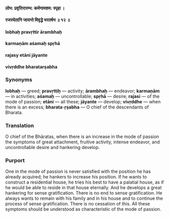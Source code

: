 #### लोभ: प्रवृत्तिरारम्भ: कर्मणामशम: स्पृहा ।
#### रजस्येतानि जायन्ते विवृद्धे भरतर्षभ ॥ १२ ॥

#### lobhaḥ pravṛttir ārambhaḥ
#### karmaṇām aśamaḥ spṛhā
#### rajasy etāni jāyante
#### vivṛddhe bharatarṣabha

### Synonyms

**lobhaḥ** — greed; **pravṛttiḥ** — activity; **ārambhaḥ** — endeavor; **karmaṇām** — in activities; **aśamaḥ** — uncontrollable; **spṛhā** — desire; **rajasi** — of the mode of passion; **etāni** — all these; **jāyante** — develop; **vivṛddhe** — when there is an excess; **bharata**-**ṛṣabha** — O chief of the descendants of Bharata.

### Translation

O chief of the Bhāratas, when there is an increase in the mode of passion the symptoms of great attachment, fruitive activity, intense endeavor, and uncontrollable desire and hankering develop.

### Purport

One in the mode of passion is never satisfied with the position he has already acquired; he hankers to increase his position. If he wants to construct a residential house, he tries his best to have a palatial house, as if he would be able to reside in that house eternally. And he develops a great hankering for sense gratification. There is no end to sense gratification. He always wants to remain with his family and in his house and to continue the process of sense gratification. There is no cessation of this. All these symptoms should be understood as characteristic of the mode of passion.